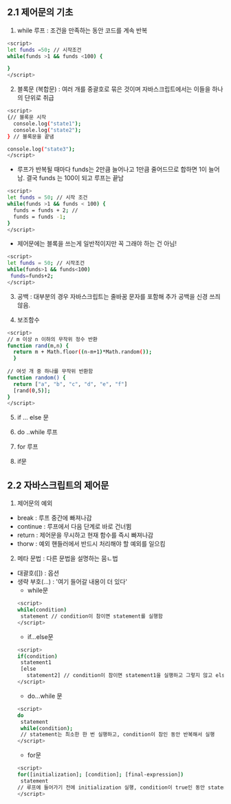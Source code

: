 ## 2.1 제어문의 기초
1. while 루프 : 조건을 만족하는 동안 코드를 계속 반복
```sh
<script>
let funds =50; // 시작조건
while(funds >1 && funds <100) {

}
</script>
```

2. 블록문 (복합문) : 여러 개를 중괄호로 묶은 것이며 자바스크립트에서는 이들을 하나의 단위로 취급
```sh
<script>
{// 블록문 시작
  console.log("state1");
  console.log("state2");
} // 블록문을 끝냄

console.log("state3");
</script>
```

 - 루프가 반복될 때마다 funds는 2만큼 늘어나고 1만큼 줄어드므로 합하면 1이 늘어남. 결국 funds 는 100이 되고 루프는 끝남
```sh
<script>
let funds = 50; // 시작 조건
while(funds >1 && funds < 100) {
  funds = funds + 2; // 
  funds = funds -1;
}
</script>
```

 - 제어문에는 블록을 쓰는게 일반적이지만 꼭 그래야 하는 건 아님!
 ```sh
 <script>
 let funds = 50; // 시작조건
 while(funds>1 && funds<100)
  funds=funds+2;
 </script>
 ```
 
3. 공백 : 대부분의 경우 자바스크립트는 줄바꿈 문자를 포함해 추가 공백을 신경 쓰즤 않음.

4. 보조함수
```sh
<script>
// m 이상 n 이하의 무작위 정수 반환
function rand(m,n) {
  return m + Math.floor((n-m+1)*Math.random());
  }
  
// 여섯 개 중 하나를 무작위 반환함
function random() {
  return ["a", "b", "c", "d", "e", "f"]
  [rand(0,5)];
}
</script>
```

5. if ... else 문

6. do ..while 루프

7. for 루프

8. if문

## 2.2 자바스크립트의 제어문

1. 제어문의 예외
 - break : 루프 중간에 빠져나감
 - continue : 루프에서 다음 단계로 바로 건너뜀
 - return : 제어문을 무시하고 현재 함수를 즉시 빠져나감
 - thorw : 예외 핸들러에서 반드시 처리해야 할 예외를 일으킴
2. 메타 문법 : 다른 문법을 설명하는 뭄ㄴ법
 - 대괄호([]) : 옵션
 - 생략 부호(...) : '여기 들어갈 내용이 더 있다'
   * while문
   ```sh
   <script>
   while(condition)
    statement // condition이 참이면 statement를 실행함
   </script>
   ```
   * if...else문
   ```sh
   <script>
   if(condition)
    statement1
    [else
      statement2] // condition이 참이면 statement1을 실행하고 그렇지 않고 else 부분이 있다면 statement2를 실행
   </script>
   ```
   * do...while 문
   ```sh
   <script>
   do
    statement
    while(condition);
    // statement는 최소한 한 번 실행하고, condition이 참인 동안 반복해서 실행
   </script>
   ```
   * for문
   ```sh
   <script>
   for([initialization]; [condition]; [final-expression])
    statement
   // 루프에 들어가기 전에 initialization 실행, condition이 true인 동안 statement 실행, final-expression을 실행한 다음 condition 체크
   </script>
   ```
